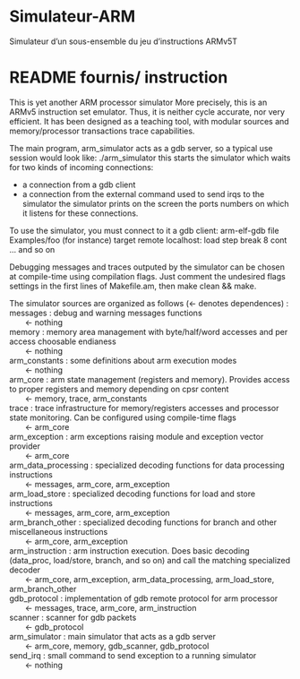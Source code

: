 # Simulateur-ARM
Simulateur d’un sous-ensemble du jeu d’instructions ARMv5T

# README fournis/ instruction
This is yet another ARM processor simulator
More precisely, this is an ARMv5 instruction set emulator. Thus, it is neither
cycle accurate, nor very efficient. It has been designed as a teaching tool,
with modular sources and memory/processor transactions trace capabilities.

The main program, arm_simulator acts as a gdb server, so a typical use session
would look like:
./arm_simulator
this starts the simulator which waits for two kinds of incoming connections:
- a connection from a gdb client
- a connection from the external command used to send irqs to the simulator
  the simulator prints on the screen the ports numbers on which it listens for
  these connections.

To use the simulator, you must connect to it a gdb client:
arm-elf-gdb
file Examples/foo (for instance)
target remote localhost:<port number given by the simulator>
load
step
break 8
cont
... and so on

Debugging messages and traces outputed by the simulator can be chosen at
compile-time using compilation flags. Just comment the undesired flags settings
in the first lines of Makefile.am, then make clean && make.

The simulator sources are organized as follows (<- denotes dependences) :  
messages : debug and warning messages functions  
&ensp;&ensp;&ensp;&ensp;<- nothing  
memory : memory area management with byte/half/word accesses and per access
choosable endianess  
&ensp;&ensp;&ensp;&ensp;<- nothing  
arm_constants : some definitions about arm execution modes  
&ensp;&ensp;&ensp;&ensp;<- nothing  
arm_core : arm state management (registers and memory). Provides access to
proper registers and memory depending on cpsr content  
&ensp;&ensp;&ensp;&ensp;<- memory, trace, arm_constants  
trace : trace infrastructure for memory/registers accesses and processor state
monitoring. Can be configured using compile-time flags  
&ensp;&ensp;&ensp;&ensp;<- arm_core  
arm_exception : arm exceptions raising module and exception vector provider  
&ensp;&ensp;&ensp;&ensp;<- arm_core  
arm_data_processing : specialized decoding functions for data processing
instructions  
&ensp;&ensp;&ensp;&ensp;<- messages, arm_core, arm_exception  
arm_load_store : specialized decoding functions for load and store instructions  
&ensp;&ensp;&ensp;&ensp;<- messages, arm_core, arm_exception  
arm_branch_other : specialized decoding functions for branch and other
miscellaneous instructions  
&ensp;&ensp;&ensp;&ensp;<- arm_core, arm_exception  
arm_instruction : arm instruction execution. Does basic decoding (data_proc,
load/store, branch, and so on) and call the matching
specialized decoder  
&ensp;&ensp;&ensp;&ensp;<- arm_core, arm_exception, arm_data_processing, arm_load_store,
arm_branch_other  
gdb_protocol : implementation of gdb remote protocol for arm processor  
&ensp;&ensp;&ensp;&ensp;<- messages, trace, arm_core, arm_instruction  
scanner : scanner for gdb packets  
&ensp;&ensp;&ensp;&ensp;<- gdb_protocol  
arm_simulator : main simulator that acts as a gdb server  
&ensp;&ensp;&ensp;&ensp;<- arm_core, memory, gdb_scanner, gdb_protocol  
send_irq : small command to send exception to a running simulator  
&ensp;&ensp;&ensp;&ensp;<- nothing  
